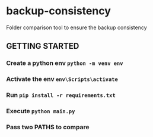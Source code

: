 # backup-consistency
Folder comparison tool to ensure the backup consistency

## GETTING STARTED

### Create a python env `python -m venv env`

### Activate the env `env\Scripts\activate`

### Run `pip install -r requirements.txt`

### Execute `python main.py`

### Pass two PATHS to compare
